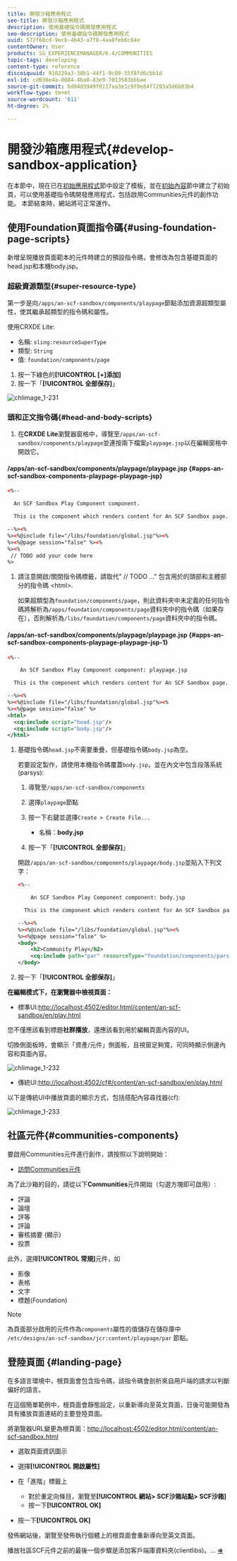 ```yaml
---
title: 開發沙箱應用程式
seo-title: 開發沙箱應用程式
description: 使用基礎指令碼開發應用程式
seo-description: 使用基礎指令碼開發應用程式
uuid: 572f68cd-9ecb-4b43-a7f8-4aa8feb6c64e
contentOwner: User
products: SG_EXPERIENCEMANAGER/6.4/COMMUNITIES
topic-tags: developing
content-type: reference
discoiquuid: 910229a3-38b1-44f1-9c09-55f8fd6cbb1d
exl-id: cd036e4a-0884-4ba0-83e9-7013583bbbae
source-git-commit: bd94d3949f0117aa3e1c9f0e84f7293a5d6b03b4
workflow-type: tm+mt
source-wordcount: '611'
ht-degree: 2%

---
```


# 開發沙箱應用程式{#develop-sandbox-application}

在本節中，現在已在[初始應用程式](initial-app.md)節中設定了模板，並在[初始內容](initial-content.md)節中建立了初始頁，可以使用基礎指令碼開發應用程式，包括啟用Communities元件的創作功能。 本節結束時，網站將可正常運作。

## 使用Foundation頁面指令碼{#using-foundation-page-scripts}

新增呈現播放頁面範本的元件時建立的預設指令碼，會修改為包含基礎頁面的head.jsp和本機body.jsp。

### 超級資源類型{#super-resource-type}

第一步是向`/apps/an-scf-sandbox/components/playpage`節點添加資源超類型屬性，使其繼承超類型的指令碼和屬性。

使用CRXDE Lite:

<!--Resolve steps below-->

* 名稱: `sling:resourceSuperType`
* 類型: `String`
* 值: `foundation/components/page`

1. 按一下綠色的&#x200B;**[!UICONTROL [+]添加]**
1. 按一下「**[!UICONTROL 全部保存]**」

![chlimage_1-231](assets/chlimage_1-231.png)

### 頭和正文指令碼{#head-and-body-scripts}

1. 在&#x200B;**CRXDE Lite**&#x200B;瀏覽器窗格中，導覽至`/apps/an-scf-sandbox/components/playpage`並連按兩下檔案`playpage.jsp`以在編輯窗格中開啟它。

#### /apps/an-scf-sandbox/components/playpage/playpage.jsp {#apps-an-scf-sandbox-components-playpage-playpage-jsp}

```xml
<%--

  An SCF Sandbox Play Component component.

  This is the component which renders content for An SCF Sandbox page.

--%><%
%><%@include file="/libs/foundation/global.jsp"%><%
%><%@page session="false" %><%
%><%
 // TODO add your code here
%>
```

1. 請注意開啟/關閉指令碼標籤，請取代&quot; // TODO ...&quot; 包含用於的頭部和主體部分的指令碼 &lt;html>.

   如果超類型為`foundation/components/page`，則此資料夾中未定義的任何指令碼將解析為`/apps/foundation/components/page`資料夾中的指令碼（如果存在），否則解析為`/libs/foundation/components/page`資料夾中的指令碼。

#### /apps/an-scf-sandbox/components/playpage/playpage.jsp {#apps-an-scf-sandbox-components-playpage-playpage-jsp-1}

```xml
<%--

    An SCF Sandbox Play Component component: playpage.jsp

  This is the component which renders content for An SCF Sandbox page.

--%><%
%><%@include file="/libs/foundation/global.jsp"%><%
%><%@page session="false" %>
<html>
  <cq:include script="head.jsp"/>
  <cq:include script="body.jsp"/>
</html>
```

1. 基礎指令碼`head.jsp`不需要重疊，但基礎指令碼`body.jsp`為空。

   若要設定製作，請使用本機指令碼覆蓋`body.jsp`，並在內文中包含段落系統(parsys):

   1. 導覽至`/apps/an-scf-sandbox/components`
   1. 選擇`playpage`節點
   1. 按一下右鍵並選擇`Create > Create File...`

      * 名稱：**body.jsp**
   1. 按一下「**[!UICONTROL 全部保存]**」

   開啟`/apps/an-scf-sandbox/components/playpage/body.jsp`並貼入下列文字：

   ```xml
   <%--
   
       An SCF Sandbox Play Component component: body.jsp
   
     This is the component which renders content for An SCF Sandbox page.
   
   --%><%
   %><%@include file="/libs/foundation/global.jsp"%><%
   %><%@page session="false" %>
   <body>
       <h2>Community Play</h2>
       <cq:include path="par" resourceType="foundation/components/parsys" />
   </body>
   ```

1. 按一下「**[!UICONTROL 全部保存]**」

**在編輯模式下，在瀏覽器中檢視頁面：**

* 標準UI:[http://localhost:4502/editor.html/content/an-scf-sandbox/en/play.html](http://localhost:4502/editor.html/content/an-scf-sandbox/en/play.md)

您不僅應該看到標題&#x200B;**社群播放**，還應該看到用於編輯頁面內容的UI。

切換側面板時，會顯示「資產/元件」側面板，且視窗足夠寬，可同時顯示側邊內容和頁面內容。

![chlimage_1-232](assets/chlimage_1-232.png)

* 傳統UI:[http://localhost:4502/cf#/content/an-scf-sandbox/en/play.html](http://localhost:4502/cf#/content/an-scf-sandbox/en/play.html)

以下是傳統UI中播放頁面的顯示方式，包括搭配內容尋找器(cf):

![chlimage_1-233](assets/chlimage_1-233.png)

## 社區元件{#communities-components}

要啟用Communities元件進行創作，請按照以下說明開始：

* [訪問Communities元件](basics.md#accessing-communities-components)

為了此沙箱的目的，請從以下&#x200B;**Communities**&#x200B;元件開始（勾選方塊即可啟用）:

* 評論
* 論壇
* 評等
* 評論
* 審核摘要 (顯示)
* 投票

此外，選擇&#x200B;**[!UICONTROL 常規]**&#x200B;元件，如

* 影像
* 表格
* 文字
* 標題(Foundation)

>[!NOTE]
>
>為頁面部分啟用的元件作為`components`屬性的值儲存在儲存庫中\
>`/etc/designs/an-scf-sandbox/jcr:content/playpage/par` 節點。

## 登陸頁面 {#landing-page}

在多語言環境中，根頁面會包含指令碼，該指令碼會剖析來自用戶端的請求以判斷偏好的語言。

在這個簡單範例中，根頁面會靜態設定，以重新導向至英文頁面，日後可能開發為具有播放頁面連結的主要登陸頁面。

將瀏覽器URL變更為根頁面：[http://localhost:4502/editor.html/content/an-scf-sandbox.html](https://locahost:4502/editor.html/content/an-scf-sandbox.html)

* 選取頁面資訊圖示
* 選擇&#x200B;**[!UICONTROL 開啟屬性]**
* 在「進階」標籤上

   * 對於重定向條目，瀏覽至&#x200B;**[!UICONTROL 網站> SCF沙箱站點> SCF沙箱]**
   * 按一下&#x200B;**[!UICONTROL OK]**

* 按一下&#x200B;**[!UICONTROL OK]**

發佈網站後，瀏覽至發佈執行個體上的根頁面會重新導向至英文頁面。

播放社區SCF元件之前的最後一個步驟是添加客戶端庫資料夾(clientlibs)。... **[⇒](add-clientlibs.md)**
